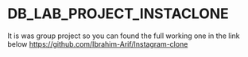 # DB_LAB_PROJECT_INSTACLONE

It is was group project so you can found the full working one in the link below
https://github.com/Ibrahim-Arif/Instagram-clone

